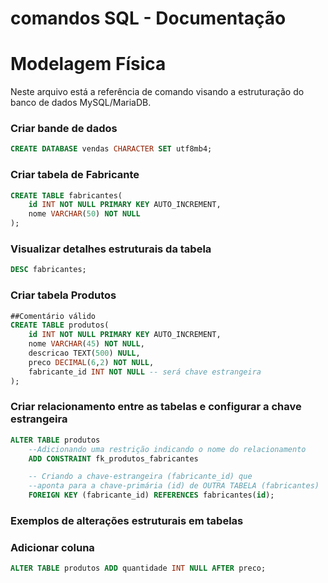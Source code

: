 # comandos SQL - Documentação

# Modelagem Física

Neste arquivo está a referência de comando visando a estruturação do banco de dados MySQL/MariaDB.

### Criar bande de dados 

```sql
CREATE DATABASE vendas CHARACTER SET utf8mb4;
```

### Criar tabela de Fabricante

```sql
CREATE TABLE fabricantes(
    id INT NOT NULL PRIMARY KEY AUTO_INCREMENT,
    nome VARCHAR(50) NOT NULL
);
```

### Visualizar detalhes estruturais da tabela

```sql
DESC fabricantes;
```

### Criar tabela Produtos

```sql
##Comentário válido
CREATE TABLE produtos(
    id INT NOT NULL PRIMARY KEY AUTO_INCREMENT,
    nome VARCHAR(45) NOT NULL, 
    descricao TEXT(500) NULL,
    preco DECIMAL(6,2) NOT NULL,
    fabricante_id INT NOT NULL -- será chave estrangeira
);
```

### Criar relacionamento entre as tabelas e configurar a chave estrangeira

```sql
ALTER TABLE produtos
    --Adicionando uma restrição indicando o nome do relacionamento
    ADD CONSTRAINT fk_produtos_fabricantes

    -- Criando a chave-estrangeira (fabricante_id) que 
    --aponta para a chave-primária (id) de OUTRA TABELA (fabricantes)
    FOREIGN KEY (fabricante_id) REFERENCES fabricantes(id);
```

### Exemplos de alterações estruturais em tabelas

### Adicionar coluna

```sql
ALTER TABLE produtos ADD quantidade INT NULL AFTER preco;
```

